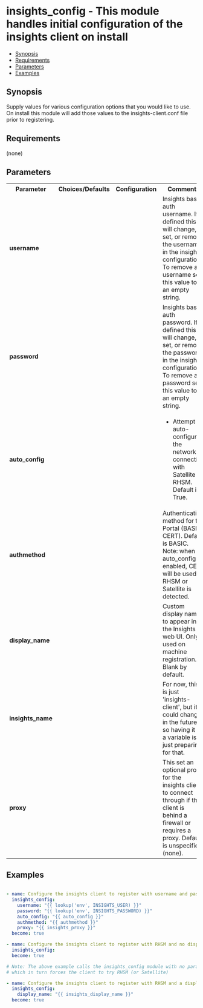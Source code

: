 insights_config - This module handles initial configuration of the insights client on install
====================================
- [Synopsis](Synopsis)
- [Requirements](Requirements)
- [Parameters](Parameters)
- [Examples](Examples)

## Synopsis
Supply values for various configuration options that you would like to use. On install this module will add those values to the insights-client.conf file prior to registering.



## Requirements
(none)

## Parameters

<table>
<tr>
<th>Parameter</th>
<th>Choices/Defaults</th>
<th>Configuration</th>
<th>Comments</th>
</tr>
<tr>
<td><b>username</b></br>
</td>
<td></td>
<td></td>
<td>Insights basic auth username. If defined this will change, set, or remove the username in the insights configuration. To remove a username set this value to an empty string.
</td>
</tr>
<tr>
<td><b>password</b></br>
</td>
<td></td>
<td></td>
<td>Insights basic auth password. If defined this will change, set, or remove the password in the insights configuration. To remove a password set this value to an empty string.
</td>
</tr>
<tr>
<td><b>auto_config</b></br>
</td>
<td></td>
<td></td>
<td><ul>
<li>Attempt to auto-configure the network connection with Satellite or RHSM. Default is True.</li>
</ul>
</td>
</tr>
<tr>
<td><b>authmethod</b></br>
</td>
<td></td>
<td></td>
<td>Authentication method for the Portal (BASIC, CERT). Default is BASIC. Note: when auto_config is enabled, CERT will be used if RHSM or Satellite is detected.
</td>
</tr>
<tr>
<td><b>display_name</b></br>
</td>
<td></td>
<td></td>
<td>Custom display name to appear in the Insights web UI. Only used on machine registration. Blank by default.
</td>
</tr>
<tr>
<td><b>insights_name</b></br>
</td>
<td></td>
<td></td>
<td>For now, this is just 'insights-client', but it could change in the future so having it as a variable is just preparing for that.
</td>
</tr>
<tr>
<td><b>proxy</b></br>
</td>
<td></td>
<td></td>
<td>This set an optional proxy for the insights client to connect through if the client is behind a firewall or requires a proxy. Default is unspecified (none).
</td>
</tr>
</table>

## Examples
```yaml

- name: Configure the insights client to register with username and password stored in Ansible Tower Custom Credential
  insights_config:
    username: "{{ lookup('env', INSIGHTS_USER) }}"
    password: "{{ lookup('env', INSIGHTS_PASSWORD) }}"
    auto_config: "{{ auto_config }}"
    authmethod: "{{ authmethod }}"
    proxy: "{{ insights_proxy }}"
  become: true

- name: Configure the insights client to register with RHSM and no display name
  insights_config:
  become: true

# Note: The above example calls the insights_config module with no parameters. This is because auto_config defaults to True
# which in turn forces the client to try RHSM (or Satellite)

- name: Configure the insights client to register with RHSM and a display name
  insights_config:
    display_name: "{{ insights_display_name }}"
  become: true

```
